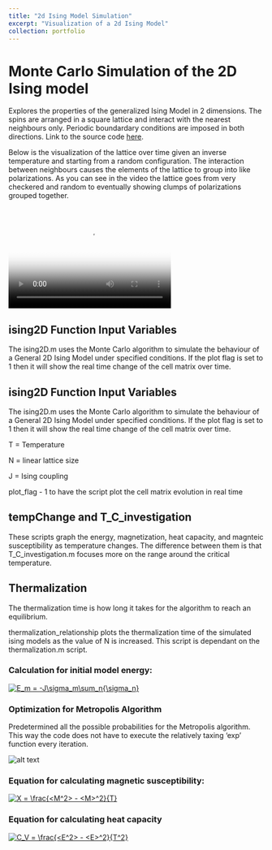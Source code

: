 ```yaml
---
title: "2d Ising Model Simulation"
excerpt: "Visualization of a 2d Ising Model"
collection: portfolio
---
```


# Monte Carlo Simulation of the 2D Ising model

Explores the properties of the generalized Ising Model in 2 dimensions. The spins are arranged in a square lattice and interact with the nearest neighbours only. Periodic boundardary conditions are imposed in both directions. Link to the source code [here](https://github.com/basilwong/monte-carlo-2D-ising).

Below is the visualization of the lattice over time given an inverse temperature and starting from a random configuration. The interaction between neighbours causes the elements of the lattice to group into like polarizations. As you can see in the video the lattice goes from very checkered and random to eventually showing clumps of polarizations  grouped together. 

<video src="https://basilwong.github.io/files/ising-model/ising_capture.mp4" poster="https://basilwong.github.io/files/ising-model/ising_capture_moment.jpg" width="320" height="200" controls preload></video>

## ising2D Function Input Variables

The ising2D.m uses the Monte Carlo algorithm to simulate the behaviour of a General 2D Ising Model under specified conditions. If the plot flag is set to 1 then it will show the real time change of the cell matrix over time. 

## ising2D Function Input Variables

The ising2D.m uses the Monte Carlo algorithm to simulate the behaviour of a General 2D Ising Model under specified conditions. If the plot flag is set to 1 then 
it will show the real time change of the cell matrix over time. 

T = Temperature

N = linear lattice size

J = Ising coupling

plot_flag - 1 to have the script plot the cell matrix evolution in real time

## tempChange and T_C_investigation

These scripts graph the energy, magnetization, heat capacity, and magnteic susceptibility as temperature changes. The difference between them is that T_C_investigation.m focuses more on the range around the critical temperature. 

## Thermalization

The thermalization time is how long it takes for the algorithm to reach an equilibrium. 

thermalization_relationship plots the thermalization time of the simulated ising models as the value of N is increased. This script is dependant on the thermalization.m script. 

### Calculation for initial model energy:

<a href="https://www.codecogs.com/eqnedit.php?latex=E_m&space;=&space;-J\sigma_m\sum_n{\sigma_n}" target="_blank"><img src="https://latex.codecogs.com/gif.latex?E_m&space;=&space;-J\sigma_m\sum_n{\sigma_n}" title="E_m = -J\sigma_m\sum_n{\sigma_n}" /></a>

### Optimization for Metropolis Algorithm

Predetermined all the possible probabilities for the Metropolis algorithm. This way the code does not have to execute the relatively taxing ‘exp’ function every iteration.

![alt text](https://raw.githubusercontent.com/basilwong/monte-carlo-2D-ising/master/figures/metropolis_optimization.JPG)

### Equation for calculating magnetic susceptibility: 

<a href="https://www.codecogs.com/eqnedit.php?latex=X&space;=&space;\frac{<M^2>&space;-&space;<M>^2}{T}" target="_blank"><img src="https://latex.codecogs.com/gif.latex?X&space;=&space;\frac{<M^2>&space;-&space;<M>^2}{T}" title="X = \frac{<M^2> - <M>^2}{T}" /></a>

### Equation for calculating heat capacity

<a href="https://www.codecogs.com/eqnedit.php?latex=C_V&space;=&space;\frac{<E^2>&space;-&space;<E>^2}{T^2}" target="_blank"><img src="https://latex.codecogs.com/gif.latex?C_V&space;=&space;\frac{<E^2>&space;-&space;<E>^2}{T^2}" title="C_V = \frac{<E^2> - <E>^2}{T^2}" /></a>







